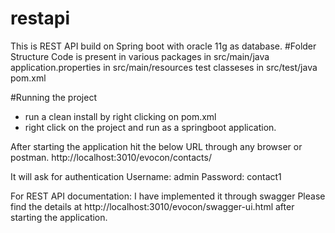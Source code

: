 # restapi

This is REST API build on Spring boot with oracle 11g as database.
#Folder Structure 
Code is present in various 
  packages in src/main/java
  application.properties in src/main/resources
  test classeses in src/test/java
  pom.xml
  
#Running the project 
 - run a clean install by right clicking on pom.xml
 - right click on the project and run as a springboot application.
 
 After starting the application hit the below URL through any browser or postman.
 http://localhost:3010/evocon/contacts/
 
 It will ask for authentication 
 Username: admin
 Password: contact1

 
 
 For REST API documentation: 
 I have implemented it through swagger 
 Please find the details at http://localhost:3010/evocon/swagger-ui.html after starting the application.
 
